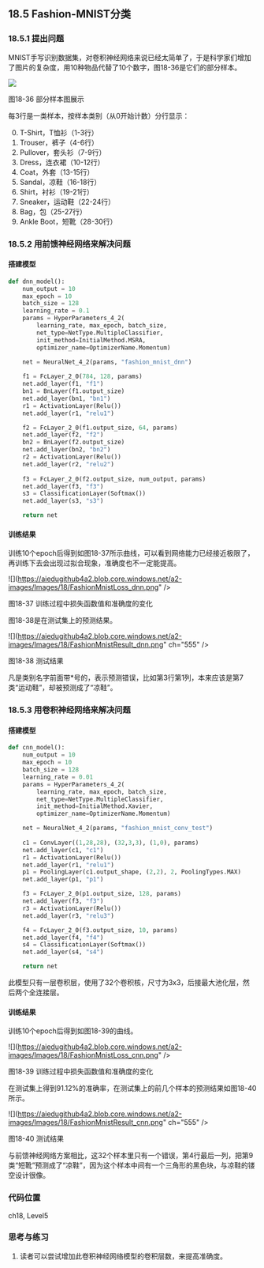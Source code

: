  <!--Copyright © Microsoft Corporation. All rights reserved.
  适用于[License](https://github.com/Microsoft/ai-edu/blob/master/LICENSE.md)版权许可-->

## 18.5 Fashion-MNIST分类

### 18.5.1 提出问题

MNIST手写识别数据集，对卷积神经网络来说已经太简单了，于是科学家们增加了图片的复杂度，用10种物品代替了10个数字，图18-36是它们的部分样本。

![](https://aiedugithub4a2.blob.core.windows.net/a2-images/Images/18/FashionMnistSample.png)

图18-36 部分样本图展示

每3行是一类样本，按样本类别（从0开始计数）分行显示：

0. T-Shirt，T恤衫（1-3行）
1. Trouser，裤子（4-6行）
2. Pullover，套头衫（7-9行）
3. Dress，连衣裙（10-12行）
4. Coat，外套（13-15行）
5. Sandal，凉鞋（16-18行）
6. Shirt，衬衫（19-21行）
7. Sneaker，运动鞋（22-24行）
8. Bag，包（25-27行）
9. Ankle Boot，短靴（28-30行）

### 18.5.2 用前馈神经网络来解决问题

#### 搭建模型

```Python
def dnn_model():
    num_output = 10
    max_epoch = 10
    batch_size = 128
    learning_rate = 0.1
    params = HyperParameters_4_2(
        learning_rate, max_epoch, batch_size,
        net_type=NetType.MultipleClassifier,
        init_method=InitialMethod.MSRA,
        optimizer_name=OptimizerName.Momentum)

    net = NeuralNet_4_2(params, "fashion_mnist_dnn")
    
    f1 = FcLayer_2_0(784, 128, params)
    net.add_layer(f1, "f1")
    bn1 = BnLayer(f1.output_size)
    net.add_layer(bn1, "bn1")
    r1 = ActivationLayer(Relu())
    net.add_layer(r1, "relu1")

    f2 = FcLayer_2_0(f1.output_size, 64, params)
    net.add_layer(f2, "f2")
    bn2 = BnLayer(f2.output_size)
    net.add_layer(bn2, "bn2")
    r2 = ActivationLayer(Relu())
    net.add_layer(r2, "relu2")
    
    f3 = FcLayer_2_0(f2.output_size, num_output, params)
    net.add_layer(f3, "f3")
    s3 = ClassificationLayer(Softmax())
    net.add_layer(s3, "s3")

    return net
```

#### 训练结果

训练10个epoch后得到如图18-37所示曲线，可以看到网络能力已经接近极限了，再训练下去会出现过拟合现象，准确度也不一定能提高。

![](https://aiedugithub4a2.blob.core.windows.net/a2-images/Images/18/FashionMnistLoss_dnn.png" />

图18-37 训练过程中损失函数值和准确度的变化

图18-38是在测试集上的预测结果。

![](https://aiedugithub4a2.blob.core.windows.net/a2-images/Images/18/FashionMnistResult_dnn.png" ch="555" />

图18-38 测试结果

凡是类别名字前面带*号的，表示预测错误，比如第3行第1列，本来应该是第7类“运动鞋”，却被预测成了“凉鞋”。

### 18.5.3 用卷积神经网络来解决问题

#### 搭建模型

```Python
def cnn_model():
    num_output = 10
    max_epoch = 10
    batch_size = 128
    learning_rate = 0.01
    params = HyperParameters_4_2(
        learning_rate, max_epoch, batch_size,
        net_type=NetType.MultipleClassifier,
        init_method=InitialMethod.Xavier,
        optimizer_name=OptimizerName.Momentum)

    net = NeuralNet_4_2(params, "fashion_mnist_conv_test")
    
    c1 = ConvLayer((1,28,28), (32,3,3), (1,0), params)
    net.add_layer(c1, "c1")
    r1 = ActivationLayer(Relu())
    net.add_layer(r1, "relu1")
    p1 = PoolingLayer(c1.output_shape, (2,2), 2, PoolingTypes.MAX)
    net.add_layer(p1, "p1") 

    f3 = FcLayer_2_0(p1.output_size, 128, params)
    net.add_layer(f3, "f3")
    r3 = ActivationLayer(Relu())
    net.add_layer(r3, "relu3")

    f4 = FcLayer_2_0(f3.output_size, 10, params)
    net.add_layer(f4, "f4")
    s4 = ClassificationLayer(Softmax())
    net.add_layer(s4, "s4")

    return net
```

此模型只有一层卷积层，使用了32个卷积核，尺寸为3x3，后接最大池化层，然后两个全连接层。

#### 训练结果

训练10个epoch后得到如图18-39的曲线。

![](https://aiedugithub4a2.blob.core.windows.net/a2-images/Images/18/FashionMnistLoss_cnn.png" />

图18-39 训练过程中损失函数值和准确度的变化

在测试集上得到91.12%的准确率，在测试集上的前几个样本的预测结果如图18-40所示。

![](https://aiedugithub4a2.blob.core.windows.net/a2-images/Images/18/FashionMnistResult_cnn.png" ch="555" />

图18-40 测试结果

与前馈神经网络方案相比，这32个样本里只有一个错误，第4行最后一列，把第9类“短靴”预测成了“凉鞋”，因为这个样本中间有一个三角形的黑色块，与凉鞋的镂空设计很像。

### 代码位置

ch18, Level5

### 思考与练习

1. 读者可以尝试增加此卷积神经网络模型的卷积层数，来提高准确度。
